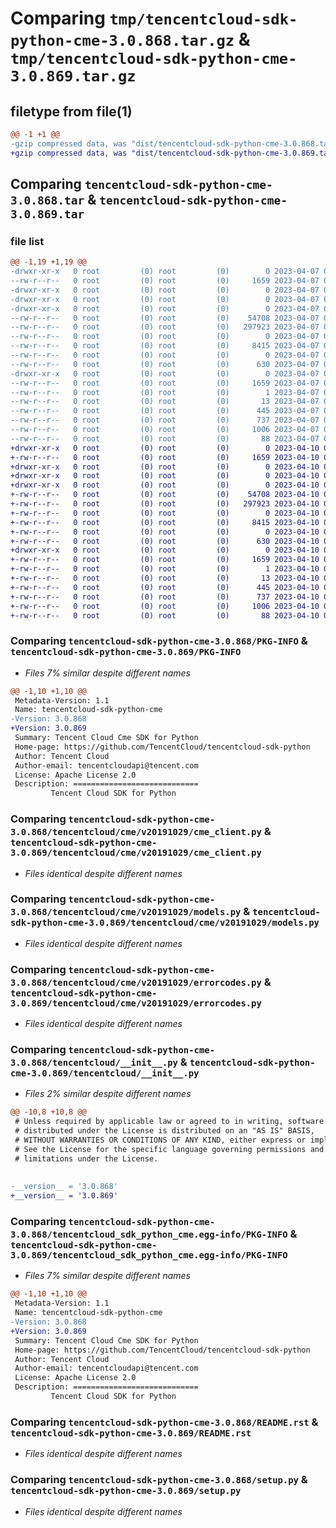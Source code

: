 # Comparing `tmp/tencentcloud-sdk-python-cme-3.0.868.tar.gz` & `tmp/tencentcloud-sdk-python-cme-3.0.869.tar.gz`

## filetype from file(1)

```diff
@@ -1 +1 @@
-gzip compressed data, was "dist/tencentcloud-sdk-python-cme-3.0.868.tar", last modified: Fri Apr  7 00:25:05 2023, max compression
+gzip compressed data, was "dist/tencentcloud-sdk-python-cme-3.0.869.tar", last modified: Mon Apr 10 02:59:00 2023, max compression
```

## Comparing `tencentcloud-sdk-python-cme-3.0.868.tar` & `tencentcloud-sdk-python-cme-3.0.869.tar`

### file list

```diff
@@ -1,19 +1,19 @@
-drwxr-xr-x   0 root         (0) root         (0)        0 2023-04-07 00:25:05.000000 tencentcloud-sdk-python-cme-3.0.868/
--rw-r--r--   0 root         (0) root         (0)     1659 2023-04-07 00:25:05.000000 tencentcloud-sdk-python-cme-3.0.868/PKG-INFO
-drwxr-xr-x   0 root         (0) root         (0)        0 2023-04-07 00:25:05.000000 tencentcloud-sdk-python-cme-3.0.868/tencentcloud/
-drwxr-xr-x   0 root         (0) root         (0)        0 2023-04-07 00:25:05.000000 tencentcloud-sdk-python-cme-3.0.868/tencentcloud/cme/
-drwxr-xr-x   0 root         (0) root         (0)        0 2023-04-07 00:25:05.000000 tencentcloud-sdk-python-cme-3.0.868/tencentcloud/cme/v20191029/
--rw-r--r--   0 root         (0) root         (0)    54708 2023-04-07 00:25:05.000000 tencentcloud-sdk-python-cme-3.0.868/tencentcloud/cme/v20191029/cme_client.py
--rw-r--r--   0 root         (0) root         (0)   297923 2023-04-07 00:25:05.000000 tencentcloud-sdk-python-cme-3.0.868/tencentcloud/cme/v20191029/models.py
--rw-r--r--   0 root         (0) root         (0)        0 2023-04-07 00:25:05.000000 tencentcloud-sdk-python-cme-3.0.868/tencentcloud/cme/v20191029/__init__.py
--rw-r--r--   0 root         (0) root         (0)     8415 2023-04-07 00:25:05.000000 tencentcloud-sdk-python-cme-3.0.868/tencentcloud/cme/v20191029/errorcodes.py
--rw-r--r--   0 root         (0) root         (0)        0 2023-04-07 00:25:05.000000 tencentcloud-sdk-python-cme-3.0.868/tencentcloud/cme/__init__.py
--rw-r--r--   0 root         (0) root         (0)      630 2023-04-07 00:25:05.000000 tencentcloud-sdk-python-cme-3.0.868/tencentcloud/__init__.py
-drwxr-xr-x   0 root         (0) root         (0)        0 2023-04-07 00:25:05.000000 tencentcloud-sdk-python-cme-3.0.868/tencentcloud_sdk_python_cme.egg-info/
--rw-r--r--   0 root         (0) root         (0)     1659 2023-04-07 00:25:05.000000 tencentcloud-sdk-python-cme-3.0.868/tencentcloud_sdk_python_cme.egg-info/PKG-INFO
--rw-r--r--   0 root         (0) root         (0)        1 2023-04-07 00:25:05.000000 tencentcloud-sdk-python-cme-3.0.868/tencentcloud_sdk_python_cme.egg-info/dependency_links.txt
--rw-r--r--   0 root         (0) root         (0)       13 2023-04-07 00:25:05.000000 tencentcloud-sdk-python-cme-3.0.868/tencentcloud_sdk_python_cme.egg-info/top_level.txt
--rw-r--r--   0 root         (0) root         (0)      445 2023-04-07 00:25:05.000000 tencentcloud-sdk-python-cme-3.0.868/tencentcloud_sdk_python_cme.egg-info/SOURCES.txt
--rw-r--r--   0 root         (0) root         (0)      737 2023-04-07 00:25:05.000000 tencentcloud-sdk-python-cme-3.0.868/README.rst
--rw-r--r--   0 root         (0) root         (0)     1006 2023-04-07 00:25:05.000000 tencentcloud-sdk-python-cme-3.0.868/setup.py
--rw-r--r--   0 root         (0) root         (0)       88 2023-04-07 00:25:05.000000 tencentcloud-sdk-python-cme-3.0.868/setup.cfg
+drwxr-xr-x   0 root         (0) root         (0)        0 2023-04-10 02:59:00.000000 tencentcloud-sdk-python-cme-3.0.869/
+-rw-r--r--   0 root         (0) root         (0)     1659 2023-04-10 02:59:00.000000 tencentcloud-sdk-python-cme-3.0.869/PKG-INFO
+drwxr-xr-x   0 root         (0) root         (0)        0 2023-04-10 02:59:00.000000 tencentcloud-sdk-python-cme-3.0.869/tencentcloud/
+drwxr-xr-x   0 root         (0) root         (0)        0 2023-04-10 02:59:00.000000 tencentcloud-sdk-python-cme-3.0.869/tencentcloud/cme/
+drwxr-xr-x   0 root         (0) root         (0)        0 2023-04-10 02:59:00.000000 tencentcloud-sdk-python-cme-3.0.869/tencentcloud/cme/v20191029/
+-rw-r--r--   0 root         (0) root         (0)    54708 2023-04-10 02:59:00.000000 tencentcloud-sdk-python-cme-3.0.869/tencentcloud/cme/v20191029/cme_client.py
+-rw-r--r--   0 root         (0) root         (0)   297923 2023-04-10 02:59:00.000000 tencentcloud-sdk-python-cme-3.0.869/tencentcloud/cme/v20191029/models.py
+-rw-r--r--   0 root         (0) root         (0)        0 2023-04-10 02:59:00.000000 tencentcloud-sdk-python-cme-3.0.869/tencentcloud/cme/v20191029/__init__.py
+-rw-r--r--   0 root         (0) root         (0)     8415 2023-04-10 02:59:00.000000 tencentcloud-sdk-python-cme-3.0.869/tencentcloud/cme/v20191029/errorcodes.py
+-rw-r--r--   0 root         (0) root         (0)        0 2023-04-10 02:59:00.000000 tencentcloud-sdk-python-cme-3.0.869/tencentcloud/cme/__init__.py
+-rw-r--r--   0 root         (0) root         (0)      630 2023-04-10 02:59:00.000000 tencentcloud-sdk-python-cme-3.0.869/tencentcloud/__init__.py
+drwxr-xr-x   0 root         (0) root         (0)        0 2023-04-10 02:59:00.000000 tencentcloud-sdk-python-cme-3.0.869/tencentcloud_sdk_python_cme.egg-info/
+-rw-r--r--   0 root         (0) root         (0)     1659 2023-04-10 02:59:00.000000 tencentcloud-sdk-python-cme-3.0.869/tencentcloud_sdk_python_cme.egg-info/PKG-INFO
+-rw-r--r--   0 root         (0) root         (0)        1 2023-04-10 02:59:00.000000 tencentcloud-sdk-python-cme-3.0.869/tencentcloud_sdk_python_cme.egg-info/dependency_links.txt
+-rw-r--r--   0 root         (0) root         (0)       13 2023-04-10 02:59:00.000000 tencentcloud-sdk-python-cme-3.0.869/tencentcloud_sdk_python_cme.egg-info/top_level.txt
+-rw-r--r--   0 root         (0) root         (0)      445 2023-04-10 02:59:00.000000 tencentcloud-sdk-python-cme-3.0.869/tencentcloud_sdk_python_cme.egg-info/SOURCES.txt
+-rw-r--r--   0 root         (0) root         (0)      737 2023-04-10 02:59:00.000000 tencentcloud-sdk-python-cme-3.0.869/README.rst
+-rw-r--r--   0 root         (0) root         (0)     1006 2023-04-10 02:59:00.000000 tencentcloud-sdk-python-cme-3.0.869/setup.py
+-rw-r--r--   0 root         (0) root         (0)       88 2023-04-10 02:59:00.000000 tencentcloud-sdk-python-cme-3.0.869/setup.cfg
```

### Comparing `tencentcloud-sdk-python-cme-3.0.868/PKG-INFO` & `tencentcloud-sdk-python-cme-3.0.869/PKG-INFO`

 * *Files 7% similar despite different names*

```diff
@@ -1,10 +1,10 @@
 Metadata-Version: 1.1
 Name: tencentcloud-sdk-python-cme
-Version: 3.0.868
+Version: 3.0.869
 Summary: Tencent Cloud Cme SDK for Python
 Home-page: https://github.com/TencentCloud/tencentcloud-sdk-python
 Author: Tencent Cloud
 Author-email: tencentcloudapi@tencent.com
 License: Apache License 2.0
 Description: ============================
         Tencent Cloud SDK for Python
```

### Comparing `tencentcloud-sdk-python-cme-3.0.868/tencentcloud/cme/v20191029/cme_client.py` & `tencentcloud-sdk-python-cme-3.0.869/tencentcloud/cme/v20191029/cme_client.py`

 * *Files identical despite different names*

### Comparing `tencentcloud-sdk-python-cme-3.0.868/tencentcloud/cme/v20191029/models.py` & `tencentcloud-sdk-python-cme-3.0.869/tencentcloud/cme/v20191029/models.py`

 * *Files identical despite different names*

### Comparing `tencentcloud-sdk-python-cme-3.0.868/tencentcloud/cme/v20191029/errorcodes.py` & `tencentcloud-sdk-python-cme-3.0.869/tencentcloud/cme/v20191029/errorcodes.py`

 * *Files identical despite different names*

### Comparing `tencentcloud-sdk-python-cme-3.0.868/tencentcloud/__init__.py` & `tencentcloud-sdk-python-cme-3.0.869/tencentcloud/__init__.py`

 * *Files 2% similar despite different names*

```diff
@@ -10,8 +10,8 @@
 # Unless required by applicable law or agreed to in writing, software
 # distributed under the License is distributed on an "AS IS" BASIS,
 # WITHOUT WARRANTIES OR CONDITIONS OF ANY KIND, either express or implied.
 # See the License for the specific language governing permissions and
 # limitations under the License.
 
 
-__version__ = '3.0.868'
+__version__ = '3.0.869'
```

### Comparing `tencentcloud-sdk-python-cme-3.0.868/tencentcloud_sdk_python_cme.egg-info/PKG-INFO` & `tencentcloud-sdk-python-cme-3.0.869/tencentcloud_sdk_python_cme.egg-info/PKG-INFO`

 * *Files 7% similar despite different names*

```diff
@@ -1,10 +1,10 @@
 Metadata-Version: 1.1
 Name: tencentcloud-sdk-python-cme
-Version: 3.0.868
+Version: 3.0.869
 Summary: Tencent Cloud Cme SDK for Python
 Home-page: https://github.com/TencentCloud/tencentcloud-sdk-python
 Author: Tencent Cloud
 Author-email: tencentcloudapi@tencent.com
 License: Apache License 2.0
 Description: ============================
         Tencent Cloud SDK for Python
```

### Comparing `tencentcloud-sdk-python-cme-3.0.868/README.rst` & `tencentcloud-sdk-python-cme-3.0.869/README.rst`

 * *Files identical despite different names*

### Comparing `tencentcloud-sdk-python-cme-3.0.868/setup.py` & `tencentcloud-sdk-python-cme-3.0.869/setup.py`

 * *Files identical despite different names*

